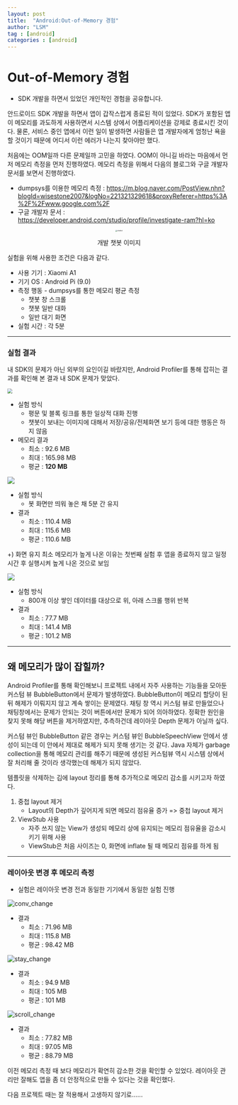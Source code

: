 ```yaml
---
layout: post
title:  "Android:Out-of-Memory 경험"
author: "LSM"
tag : [android]
categories : [android]
---
```


# Out-of-Memory 경험

- SDK 개발을 하면서 있었던 개인적인 경험을 공유합니다.



안드로이드 SDK 개발을 하면서 앱이 갑작스럽게 종료된 적이 있었다. SDK가 포함된 앱이 메모리를 과도하게 사용하면서 시스템 상에서 어플리케이션을 강제로 종료시킨 것이다. 물론, 서비스 중인 앱에서 이런 일이 발생하면 사람들은 앱 개발자에게 엄청난 욕을 할 것이기 때문에 어디서 이런 에러가 나는지 찾아야만 했다. 



처음에는 OOM일까 다른 문제일까 고민을 하였다.  OOM이 아니길 바라는 마음에서 먼저 메모리 측정을 먼저 진행하였다. 메모리 측정을 위해서 다음의 블로그와 구글 개발자 문서를 보면서 진행하였다.

- dumpsys를 이용한 메모리 측정 : https://m.blog.naver.com/PostView.nhn?blogId=wisestone2007&logNo=221321329618&proxyReferer=https%3A%2F%2Fwww.google.com%2F
- 구글 개발자 문서 : https://developer.android.com/studio/profile/investigate-ram?hl=ko



<center> <img src="https://raw.githubusercontent.com/songmilee/songmilee.github.io/master/_posts/img/2020_03_20_chatbot_app.png" alt="chatbot" style="zoom:25%;" />

개발 챗봇 이미지</center>



실험을 위해 사용한 조건은 다음과 같다.

- 사용 기기 : Xiaomi A1
- 기기 OS : Android Pi (9.0)
- 측정 행동 - dumpsys를 통한 메모리 평균 측정
  - 챗봇 창 스크롤
  - 챗봇 일반 대화
  - 일반 대기 화면
- 실험 시간 : 각 5분



---

### 실험 결과

내 SDK의 문제가 아닌 외부의 요인이길 바랐지만, Android Profiler를 통해 잡히는 결과를 확인해 본 결과 내 SDK 문제가 맞았다.

<img src="https://raw.githubusercontent.com/songmilee/songmilee.github.io/master/_posts/img/2020_03_20_conv_mem.PNG" style="zoom: 67%;" />

- 실험 방식
  - 평문 및 블록 링크를 통한 일상적 대화 진행
  - 챗봇이 보내는 이미지에 대해서 저장/공유/전체화면 보기 등에 대한 행동은 하지 않음
- 메모리 결과
  - 최소 : 92.6 MB
  - 최대 : 165.98 MB
  - 평균 : **120 MB**



<img src="https://raw.githubusercontent.com/songmilee/songmilee.github.io/master/_posts/img/2020_03_20_stay_mem.PNG"  />

- 실험 방식
  - 봇 화면만 띄워 놓은 채 5분 간 유지
- 결과
  - 최소 : 110.4 MB
  - 최대 : 115.6 MB
  - 평균 : 110.6 MB



+) 화면 유지 최소 메모리가 높게 나온 이유는 첫번째 실험 후 앱을 종료하지 않고 일정 시간 후 실행시켜 높게 나온 것으로 보임



<img src="https://raw.githubusercontent.com/songmilee/songmilee.github.io/master/_posts/img/2020_03_20_scroll_mem.PNG"  />

- 실험 방식
  - 800개 이상 쌓인 데이터를 대상으로 위, 아래 스크롤 행위 반복
- 결과
  - 최소 : 77.7 MB
  - 최대 : 141.4 MB
  - 평균 : 101.2 MB



---

## 왜 메모리가 많이 잡힐까?

Android Profiler를 통해 확인해보니 프로젝트 내에서 자주 사용하는 기능들을 모아둔 커스텀 뷰 BubbleButton에서 문제가 발생하였다. BubbleButton이 메모리 할당이 된 뒤 해제가 이뤄지지 않고 계속 쌓이는 문제였다. 채팅 창 역시 커스텀 뷰로 만들었으나 채팅창에서는 문제가 안되는 것이 버튼에서만 문제가 되어 의아하였다. 정확한 원인을 찾지 못해 해당 버튼을 제거하였지만, 추측하건데 레이아웃 Depth 문제가 아닐까 싶다. 

커스텀 뷰인 BubbleButton 같은 경우는 커스텀 뷰인 BubbleSpeechView 안에서 생성이 되는데 이 안에서 제대로 해제가 되지 못해 생기는 것 같다. Java 자체가 garbage collection을 통해 메모리 관리를 해주기 때문에 생성된 커스텀뷰 역시 시스템 상에서 잘 처리해 줄 것이라 생각했는데 해제가 되지 않았다.



템플릿을 삭제하는 김에 layout 정리를 통해 추가적으로 메모리 감소를 시키고자 하였다.

1. 중첩 layout 제거
   - Layout의 Depth가 깊어지게 되면 메모리 점유율 증가 => 중첩 layout 제거
2. ViewStub 사용
   - 자주 쓰지 않는 View가 생성되 메모리 상에 유지되는 메모리 점유율을 감소시키기 위해 사용
   - ViewStub은 처음 사이즈는 0, 화면에 inflate 될 때 메모리 점유를 하게 됨

---

### 레이아웃 변경 후 메모리 측정

- 실험은 레이아웃 변경 전과 동일한 기기에서 동일한 실험 진행



![conv_change](https://raw.githubusercontent.com/songmilee/songmilee.github.io/master/_posts/img/2020_03_20_conv_mem_change.PNG)

- 결과
  - 최소 : 71.96 MB
  - 최대 : 115.8 MB
  - 평균 : 98.42 MB



![stay_change](https://raw.githubusercontent.com/songmilee/songmilee.github.io/master/_posts/img/2020_03_20_stay_mem_change.PNG)

- 결과
  - 최소 : 94.9 MB
  - 최대 : 105 MB
  - 평균 : 101 MB



![scroll_change](https://raw.githubusercontent.com/songmilee/songmilee.github.io/master/_posts/img/2020_03_20_scroll_mem_change.PNG)

- 결과
  - 최소 : 77.82 MB
  - 최대 : 97.05 MB
  - 평균 : 88.79 MB



이전 메모리 측정 때 보다 메모리가 확연히 감소한 것을 확인할 수 있었다. 레이아웃 관리만 잘해도 앱을 좀 더 안정적으로 만들 수 있다는 것을 확인했다. 



다음 프로젝트 때는 잘 적용해서 고생하지 않기로......

